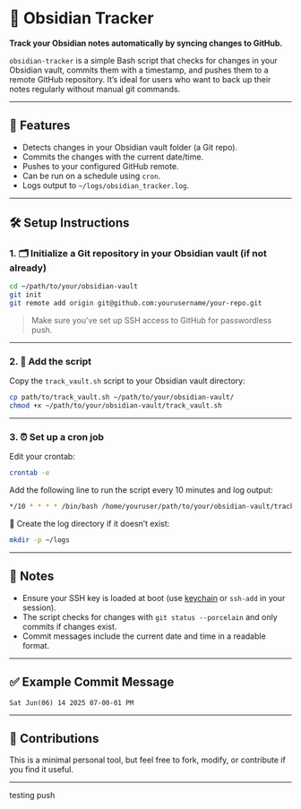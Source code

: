 
# 🧠 Obsidian Tracker

**Track your Obsidian notes automatically by syncing changes to GitHub.**

`obsidian-tracker` is a simple Bash script that checks for changes in your Obsidian vault, commits them with a timestamp, and pushes them to a remote GitHub repository. It’s ideal for users who want to back up their notes regularly without manual git commands.

---

## 🚀 Features

- Detects changes in your Obsidian vault folder (a Git repo).
- Commits the changes with the current date/time.
- Pushes to your configured GitHub remote.
- Can be run on a schedule using `cron`.
- Logs output to `~/logs/obsidian_tracker.log`.

---

## 🛠 Setup Instructions

### 1. 🗂️ Initialize a Git repository in your Obsidian vault (if not already)

```bash
cd ~/path/to/your/obsidian-vault
git init
git remote add origin git@github.com:yourusername/your-repo.git
```

> Make sure you’ve set up SSH access to GitHub for passwordless push.

---

### 2. 📄 Add the script

Copy the `track_vault.sh` script to your Obsidian vault directory:

```bash
cp path/to/track_vault.sh ~/path/to/your/obsidian-vault/
chmod +x ~/path/to/your/obsidian-vault/track_vault.sh
```

---

### 3. ⏰ Set up a cron job

Edit your crontab:

```bash
crontab -e
```

Add the following line to run the script every 10 minutes and log output:

```bash
*/10 * * * * /bin/bash /home/youruser/path/to/your/obsidian-vault/track_vault.sh >> ~/logs/obsidian_tracker.log 2>&1
```

📁 Create the log directory if it doesn’t exist:

```bash
mkdir -p ~/logs
```

---

## 📌 Notes

* Ensure your SSH key is loaded at boot (use [keychain](https://wiki.archlinux.org/title/Keychain) or `ssh-add` in your session).
* The script checks for changes with `git status --porcelain` and only commits if changes exist.
* Commit messages include the current date and time in a readable format.

---

## ✅ Example Commit Message

```
Sat Jun(06) 14 2025 07-00-01 PM
```

---

## 🙏 Contributions

This is a minimal personal tool, but feel free to fork, modify, or contribute if you find it useful.

---
testing push 